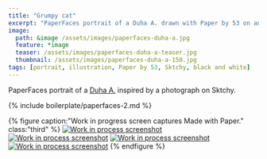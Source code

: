 ```yaml
---
title: "Grumpy cat"
excerpt: "PaperFaces portrait of a Duha A. drawn with Paper by 53 on an iPad."
image: 
  path: &image /assets/images/paperfaces-duha-a.jpg 
  feature: *image
  teaser: /assets/images/paperfaces-duha-a-teaser.jpg
  thumbnail: /assets/images/paperfaces-duha-a-150.jpg
tags: [portrait, illustration, Paper by 53, Sktchy, black and white]
---
```


PaperFaces portrait of a [Duha A.](http://sktchy.com/tER3uD) inspired by a photograph on Sktchy.

{% include boilerplate/paperfaces-2.md %}

{% figure caption:"Work in progress screen captures Made with Paper." class:"third" %}
[![Work in process screenshot](/assets/images/paperfaces-duha-a-process-1-600.jpg)](/assets/images/paperfaces-duha-a-process-1-lg.jpg) [![Work in process screenshot](/assets/images/paperfaces-duha-a-process-2-600.jpg)](/assets/images/paperfaces-duha-a-process-2-lg.jpg) [![Work in process screenshot](/assets/images/paperfaces-duha-a-process-3-600.jpg)](/assets/images/paperfaces-duha-a-process-3-lg.jpg) [![Work in process screenshot](/assets/images/paperfaces-duha-a-process-4-600.jpg)](/assets/images/paperfaces-duha-a-process-4-lg.jpg)
{% endfigure %}
